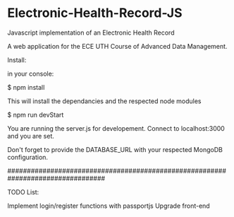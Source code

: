 # Electronic-Health-Record-JS
Javascript implementation of an Electronic Health Record

A web application for the ECE UTH Course of Advanced Data Management.

Install: 

in your console:

$ npm install

This will install the dependancies and the respected node modules

$ npm run devStart

You are running the server.js for developement. Connect to localhost:3000 and you are set.

Don't forget to provide the DATABASE_URL with your respected MongoDB configuration.



#################################################################################

TODO List:

Implement login/register functions with passportjs
Upgrade front-end
